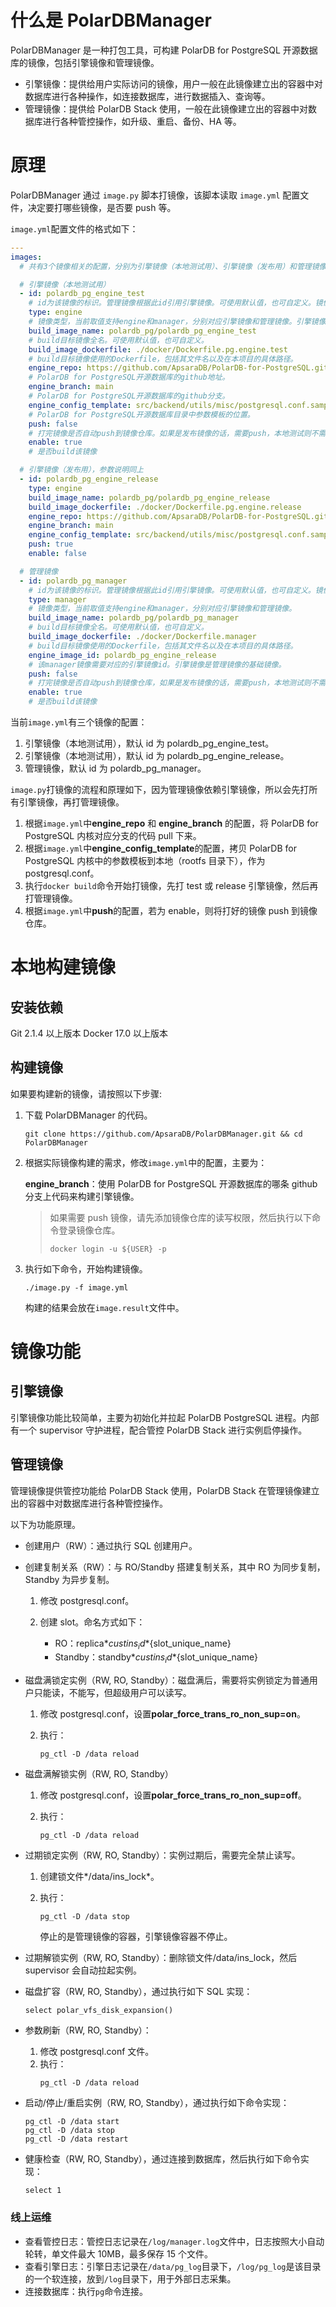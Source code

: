 # 什么是 PolarDBManager

PolarDBManager 是一种打包工具，可构建 PolarDB for PostgreSQL 开源数据库的镜像，包括引擎镜像和管理镜像。

- 引擎镜像：提供给用户实际访问的镜像，用户一般在此镜像建立出的容器中对数据库进行各种操作，如连接数据库，进行数据插入、查询等。
- 管理镜像：提供给 PolarDB Stack 使用，一般在此镜像建立出的容器中对数据库进行各种管控操作，如升级、重启、备份、HA 等。

# 原理

PolarDBManager 通过 `image.py` 脚本打镜像，该脚本读取 `image.yml` 配置文件，决定要打哪些镜像，是否要 push 等。

`image.yml`配置文件的格式如下：

```yaml
---
images:
  # 共有3个镜像相关的配置，分别为引擎镜像（本地测试用）、引擎镜像（发布用）和管理镜像。请根据打镜像的用途，调整相关参数。

  # 引擎镜像（本地测试用）
  - id: polardb_pg_engine_test
    # id为该镜像的标识。管理镜像根据此id引用引擎镜像。可使用默认值，也可自定义。镜像id不允许重复。
    type: engine
    # 镜像类型，当前取值支持engine和manager，分别对应引擎镜像和管理镜像。引擎镜像是管理镜像的基础镜像。
    build_image_name: polardb_pg/polardb_pg_engine_test
    # build目标镜像全名。可使用默认值，也可自定义。
    build_image_dockerfile: ./docker/Dockerfile.pg.engine.test
    # build目标镜像使用的Dockerfile，包括其文件名以及在本项目的具体路径。
    engine_repo: https://github.com/ApsaraDB/PolarDB-for-PostgreSQL.git
    # PolarDB for PostgreSQL开源数据库的github地址。
    engine_branch: main
    # PolarDB for PostgreSQL开源数据库的github分支。
    engine_config_template: src/backend/utils/misc/postgresql.conf.sample
    # PolarDB for PostgreSQL开源数据库目录中参数模板的位置。
    push: false
    # 打完镜像是否自动push到镜像仓库。如果是发布镜像的话，需要push，本地测试则不需要push。
    enable: true
    # 是否build该镜像

  # 引擎镜像（发布用），参数说明同上
  - id: polardb_pg_engine_release
    type: engine
    build_image_name: polardb_pg/polardb_pg_engine_release
    build_image_dockerfile: ./docker/Dockerfile.pg.engine.release
    engine_repo: https://github.com/ApsaraDB/PolarDB-for-PostgreSQL.git
    engine_branch: main
    engine_config_template: src/backend/utils/misc/postgresql.conf.sample
    push: true
    enable: false

  # 管理镜像
  - id: polardb_pg_manager
    # id为该镜像的标识。管理镜像根据此id引用引擎镜像。可使用默认值，也可自定义。镜像id不允许重复。
    type: manager
    # 镜像类型，当前取值支持engine和manager，分别对应引擎镜像和管理镜像。
    build_image_name: polardb_pg/polardb_pg_manager
    # build目标镜像全名。可使用默认值，也可自定义。
    build_image_dockerfile: ./docker/Dockerfile.manager
    # build目标镜像使用的Dockerfile，包括其文件名以及在本项目的具体路径。
    engine_image_id: polardb_pg_engine_release
    # 该manager镜像需要对应的引擎镜像id。引擎镜像是管理镜像的基础镜像。
    push: false
    # 打完镜像是否自动push到镜像仓库，如果是发布镜像的话，需要push，本地测试则不需要push。
    enable: true
    # 是否build该镜像
```

当前`image.yml`有三个镜像的配置：

1. 引擎镜像（本地测试用），默认 id 为 polardb_pg_engine_test。
2. 引擎镜像（本地测试用），默认 id 为 polardb_pg_engine_release。
3. 管理镜像，默认 id 为 polardb_pg_manager。

`image.py`打镜像的流程和原理如下，因为管理镜像依赖引擎镜像，所以会先打所有引擎镜像，再打管理镜像。

1. 根据`image.yml`中**engine_repo** 和 **engine_branch** 的配置，将 PolarDB for PostgreSQL 内核对应分支的代码 pull 下来。
2. 根据`image.yml`中**engine_config_template**的配置，拷贝 PolarDB for PostgreSQL 内核中的参数模板到本地（rootfs 目录下），作为 postgresql.conf。
3. 执行`docker build`命令开始打镜像，先打 test 或 release 引擎镜像，然后再打管理镜像。
4. 根据`image.yml`中**push**的配置，若为 enable，则将打好的镜像 push 到镜像仓库。

# 本地构建镜像

## 安装依赖

Git 2.1.4 以上版本
Docker 17.0 以上版本

## 构建镜像

如果要构建新的镜像，请按照以下步骤:

1. 下载 PolarDBManager 的代码。

   ```
   git clone https://github.com/ApsaraDB/PolarDBManager.git && cd PolarDBManager
   ```

2. 根据实际镜像构建的需求，修改`image.yml`中的配置，主要为：

   **engine_branch**：使用 PolarDB for PostgreSQL 开源数据库的哪条 github 分支上代码来构建引擎镜像。

   > 如果需要 push 镜像，请先添加镜像仓库的读写权限，然后执行以下命令登录镜像仓库。
   >
   > ```
   > docker login -u ${USER} -p
   > ```

3. 执行如下命令，开始构建镜像。

   ```
   ./image.py -f image.yml
   ```

   构建的结果会放在`image.result`文件中。

# 镜像功能

## 引擎镜像

引擎镜像功能比较简单，主要为初始化并拉起 PolarDB PostgreSQL 进程。内部有一个 supervisor 守护进程，配合管控 PolarDB Stack 进行实例启停操作。

## 管理镜像

管理镜像提供管控功能给 PolarDB Stack 使用，PolarDB Stack 在管理镜像建立出的容器中对数据库进行各种管控操作。

以下为功能原理。

- 创建用户（RW）：通过执行 SQL 创建用户。
- 创建复制关系（RW）：与 RO/Standby 搭建复制关系，其中 RO 为同步复制，Standby 为异步复制。

  1. 修改 postgresql.conf。
  2. 创建 slot。命名方式如下：

     - RO：replica*${custins_id}*${slot_unique_name}
     - Standby：standby*${custins_id}*${slot_unique_name}

- 磁盘满锁定实例（RW, RO, Standby）：磁盘满后，需要将实例锁定为普通用户只能读，不能写，但超级用户可以读写。

  1. 修改 postgresql.conf，设置**polar_force_trans_ro_non_sup=on**。
  2. 执行：

     ```
     pg_ctl -D /data reload
     ```

- 磁盘满解锁实例（RW, RO, Standby）

  1. 修改 postgresql.conf，设置**polar_force_trans_ro_non_sup=off**。
  2. 执行：

     ```
     pg_ctl -D /data reload
     ```

- 过期锁定实例（RW, RO, Standby）：实例过期后，需要完全禁止读写。

  1. 创建锁文件*/data/ins_lock*。
  2. 执行：

     ```
     pg_ctl -D /data stop
     ```

     停止的是管理镜像的容器，引擎镜像容器不停止。

- 过期解锁实例（RW, RO, Standby）：删除锁文件/data/ins_lock，然后 supervisor 会自动拉起实例。
- 磁盘扩容（RW, RO, Standby），通过执行如下 SQL 实现：

  ```
  select polar_vfs_disk_expansion()
  ```

- 参数刷新（RW, RO, Standby）：

  1.  修改 postgresql.conf 文件。
  2.  执行：
      ```
      pg_ctl -D /data reload
      ```

- 启动/停止/重启实例（RW, RO, Standby），通过执行如下命令实现：

  ```
  pg_ctl -D /data start
  pg_ctl -D /data stop
  pg_ctl -D /data restart
  ```

- 健康检查（RW, RO, Standby），通过连接到数据库，然后执行如下命令实现：

  ```
  select 1
  ```

### 线上运维

- 查看管控日志：管控日志记录在`/log/manager.log`文件中，日志按照大小自动轮转，单文件最大 10MB，最多保存 15 个文件。
- 查看引擎日志：引擎日志记录在`/data/pg_log`目录下，`/log/pg_log`是该目录的一个软连接，放到`/log`目录下，用于外部日志采集。
- 连接数据库：执行`pg`命令连接。
